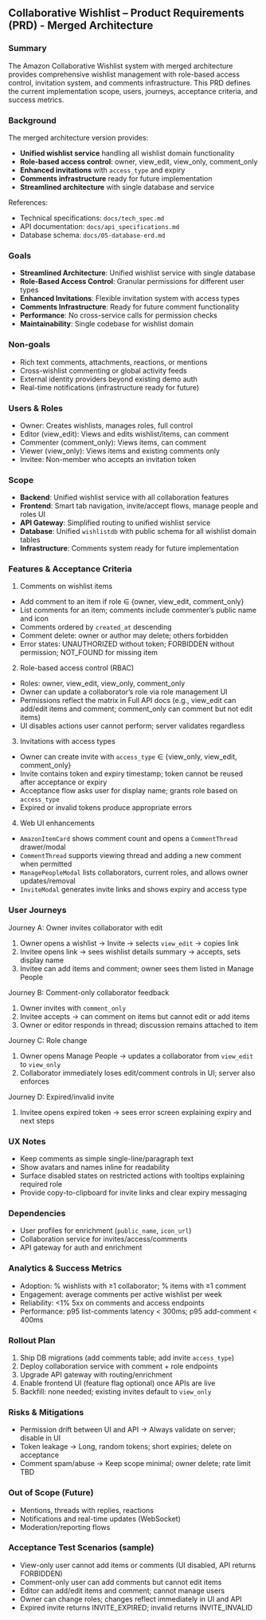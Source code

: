 ## Collaborative Wishlist – Product Requirements (PRD) - Merged Architecture

### Summary
The Amazon Collaborative Wishlist system with merged architecture provides comprehensive wishlist management with role-based access control, invitation system, and comments infrastructure. This PRD defines the current implementation scope, users, journeys, acceptance criteria, and success metrics.

### Background
The merged architecture version provides:
- **Unified wishlist service** handling all wishlist domain functionality
- **Role-based access control**: owner, view_edit, view_only, comment_only
- **Enhanced invitations** with `access_type` and expiry
- **Comments infrastructure** ready for future implementation
- **Streamlined architecture** with single database and service

References:
- Technical specifications: `docs/tech_spec.md`
- API documentation: `docs/api_specifications.md`
- Database schema: `docs/05-database-erd.md`

### Goals
- **Streamlined Architecture**: Unified wishlist service with single database
- **Role-Based Access Control**: Granular permissions for different user types
- **Enhanced Invitations**: Flexible invitation system with access types
- **Comments Infrastructure**: Ready for future comment functionality
- **Performance**: No cross-service calls for permission checks
- **Maintainability**: Single codebase for wishlist domain

### Non-goals
- Rich text comments, attachments, reactions, or mentions
- Cross-wishlist commenting or global activity feeds
- External identity providers beyond existing demo auth
- Real-time notifications (infrastructure ready for future)

### Users & Roles
- Owner: Creates wishlists, manages roles, full control
- Editor (view_edit): Views and edits wishlist/items, can comment
- Commenter (comment_only): Views items, can comment
- Viewer (view_only): Views items and existing comments only
- Invitee: Non-member who accepts an invitation token

### Scope
- **Backend**: Unified wishlist service with all collaboration features
- **Frontend**: Smart tab navigation, invite/accept flows, manage people and roles UI
- **API Gateway**: Simplified routing to unified wishlist service
- **Database**: Unified `wishlistdb` with public schema for all wishlist domain tables
- **Infrastructure**: Comments system ready for future implementation

### Features & Acceptance Criteria

1) Comments on wishlist items
- Add comment to an item if role ∈ {owner, view_edit, comment_only}
- List comments for an item; comments include commenter’s public name and icon
- Comments ordered by `created_at` descending
- Comment delete: owner or author may delete; others forbidden
- Error states: UNAUTHORIZED without token; FORBIDDEN without permission; NOT_FOUND for missing item

2) Role-based access control (RBAC)
- Roles: owner, view_edit, view_only, comment_only
- Owner can update a collaborator’s role via role management UI
- Permissions reflect the matrix in Full API docs (e.g., view_edit can add/edit items and comment; comment_only can comment but not edit items)
- UI disables actions user cannot perform; server validates regardless

3) Invitations with access types
- Owner can create invite with `access_type` ∈ {view_only, view_edit, comment_only}
- Invite contains token and expiry timestamp; token cannot be reused after acceptance or expiry
- Acceptance flow asks user for display name; grants role based on `access_type`
- Expired or invalid tokens produce appropriate errors

4) Web UI enhancements
- `AmazonItemCard` shows comment count and opens a `CommentThread` drawer/modal
- `CommentThread` supports viewing thread and adding a new comment when permitted
- `ManagePeopleModal` lists collaborators, current roles, and allows owner updates/removal
- `InviteModal` generates invite links and shows expiry and access type

### User Journeys

Journey A: Owner invites collaborator with edit
1. Owner opens a wishlist → Invite → selects `view_edit` → copies link
2. Invitee opens link → sees wishlist details summary → accepts, sets display name
3. Invitee can add items and comment; owner sees them listed in Manage People

Journey B: Comment-only collaborator feedback
1. Owner invites with `comment_only`
2. Invitee accepts → can comment on items but cannot edit or add items
3. Owner or editor responds in thread; discussion remains attached to item

Journey C: Role change
1. Owner opens Manage People → updates a collaborator from `view_edit` to `view_only`
2. Collaborator immediately loses edit/comment controls in UI; server also enforces

Journey D: Expired/invalid invite
1. Invitee opens expired token → sees error screen explaining expiry and next steps

### UX Notes
- Keep comments as simple single-line/paragraph text
- Show avatars and names inline for readability
- Surface disabled states on restricted actions with tooltips explaining required role
- Provide copy-to-clipboard for invite links and clear expiry messaging

### Dependencies
- User profiles for enrichment (`public_name`, `icon_url`)
- Collaboration service for invites/access/comments
- API gateway for auth and enrichment

### Analytics & Success Metrics
- Adoption: % wishlists with ≥1 collaborator; % items with ≥1 comment
- Engagement: average comments per active wishlist per week
- Reliability: <1% 5xx on comments and access endpoints
- Performance: p95 list-comments latency < 300ms; p95 add-comment < 400ms

### Rollout Plan
1. Ship DB migrations (add comments table; add invite `access_type`)
2. Deploy collaboration service with comment + role endpoints
3. Upgrade API gateway with routing/enrichment
4. Enable frontend UI (feature flag optional) once APIs are live
5. Backfill: none needed; existing invites default to `view_only`

### Risks & Mitigations
- Permission drift between UI and API → Always validate on server; disable in UI
- Token leakage → Long, random tokens; short expiries; delete on acceptance
- Comment spam/abuse → Keep scope minimal; owner delete; rate limit TBD

### Out of Scope (Future)
- Mentions, threads with replies, reactions
- Notifications and real-time updates (WebSocket)
- Moderation/reporting flows

### Acceptance Test Scenarios (sample)
- View-only user cannot add items or comments (UI disabled, API returns FORBIDDEN)
- Comment-only user can add comments but cannot edit items
- Editor can add/edit items and comment; cannot manage users
- Owner can change roles; changes reflect immediately in UI and API
- Expired invite returns INVITE_EXPIRED; invalid returns INVITE_INVALID


